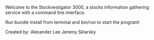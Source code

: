 Welcome to the Stockvestigator 3000, a stocks information gathering service with a command line interface.

Run bundle install from terminal and bin/run to start the program!

Created by:
Alexander Lee
Jeremy Sklarsky